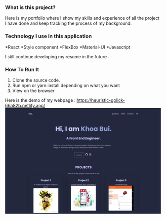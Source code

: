 ###  What is this project?
Here is my portfolio where I show my skills and experience of all the project I have done 
and keep tracking the process of my background.

### Technology I use in this application
*React <space><space>
*Style component <space><space>
*FlexBox <space><space> 
*Material-UI <space><space>
*Javascript <space><space>

I still continue developing my resume in the future .


###  How To Run It
1. Clone the source code.
2. Run npm or yarn install depending on what you want
3. View on the browser

Here is the demo of my webpage :
https://heuristic-golick-66a82b.netlify.app/
![ScreenShot!](bg.jpg)
